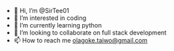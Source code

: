 - 👋 Hi, I’m @SirTee01
- 👀 I’m interested in coding
- 🌱 I’m currently learning python
- 💞️ I’m looking to collaborate on full stack development
- 📫 How to reach me olagoke.taiwo@gmail.com

<!---
SirTee01/SirTee01 is a ✨ special ✨ repository because its `README.md` (this file) appears on your GitHub profile.
You can click the Preview link to take a look at your changes.
--->
